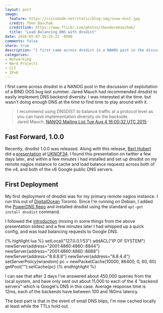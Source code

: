 ```yaml
---
layout: post
image:
  feature: https://ciscodude.net/static/blog-img/snow-dust.jpg
  credit: Theo Baschak
  creditlink: https://www.flickr.com/photos/theodorebaschak/
  title: "Load Balancing DNS with dnsdist"
date: 2016-05-07 15:25:22 -0500
comments: false
share: true
description: "I first came across dnsdist in a NANOG post in the discussion of exploitation of a BIND DOS bug last summer. Jared Mauch had recommended dnsdist to easily implement DNS backend diversity."
categories: 
- Networking
- Nerd Projects
- CLI
- IPv6
---
```

I first came across dnsdist in a NANOG post in the discussion of exploitation of a BIND DOS bug last summer. Jared Mauch had recommended dnsdist to easily implement DNS backend diversity. I was interested at the time. but wasn't doing enough DNS at the time to find time to play around with it.

> I recommend using DNSDIST to balance traffic at a protocol level as you can have implementation diversity on the backside. <br>Jared Mauch,
  [NANOG Mailing List Tue Aug 4 16:00:32 UTC 2015](https://mailman.nanog.org/pipermail/nanog/2015-August/078180.html)

## Fast Forward, 1.0.0

Recently, dnsdist 1.0.0 was released. Along with this release, [Bert Hubert](https://twitter.com/powerdns_bert) did a [presentation](https://www.powerdns.com/resources/2016%20UKNOF%20dnsdist%20bert%20hubert.pdf) at [UKNOF34](https://indico.uknof.org.uk/conferenceOtherViews.py?view=standard&confId=36#). I found this presentation on twitter a few days later, and within a few minutes I had installed and set up dnsdist on my remote nagios instance to cache and load balance requests across both of the v4, and both of the v6 Google public DNS servers.

## First Deployment

My first deployment of dnsdist was for my primary remote nagios instance. I run this out of [DigitalOcean](https://www.digitalocean.com/?refcode=f6432a6e1354) Toronto. Since I'm running on Debian, I added the [PowerDNS Repo](https://repo.powerdns.com/) and installed dnsdist using the standard `apt-get install dnsdist` command.

I followed the [introduction](http://dnsdist.org/introduction/) (mixing in some things from the above presentation slides) and a few minutes later I had whipped up a quick config, and was load balancing requests to Google DNS.

{% highlight lua %}
setLocal("127.0.0.1:53")
addACL("IP OF SYSTEM")
newServer{address="2001:4860:4860::8844"}
newServer{address="2001:4860:4860::8888"}
newServer{address="8.8.8.8"}
newServer{address="8.8.4.4"}
setServerPolicy(wrandom)
pc = newPacketCache(10000, 86400, 0, 60, 60)
getPool(""):setCache(pc)
{% endhighlight %}

I can see that after 2 days I've answered about 450,000 queries from the local system, and have only sent out about 11,000 to each of the 4 "backend servers" which is Google's DNS in this case. Average response time is 12ms, each of the backends have between 100 and 160ms latency.

The best part is that in the event of small DNS blips, I'm now cached locally at least while the TTLs hold out.
